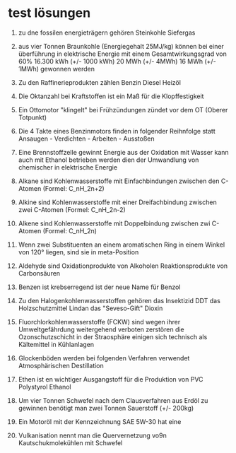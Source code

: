 # test lösungen

1. zu dne fossilen energieträgern gehören 
    Steinkohle
    Siefergas

2. aus vier Tonnen Braunkohle (Energiegehalt 25MJ/kg) können bei einer überführung in elektrische Energie mit einem Gesamtwirkungsgrad von 60%
    16.300 kWh (+/- 1000 kWh)
    20 MWh (+/- 4MWh)
    16 MWh (+/- 1MWh)
    gewonnen werden

3. Zu den Raffinerieprodukten zählen
    Benzin
    Diesel
    Heizöl

4. Die Oktanzahl bei Kraftstoffen 
    ist ein Maß für die Klopffestigkeit

5. Ein Ottomotor
    "klingelt" bei Frühzündungen
    zündet vor dem OT (Oberer Totpunkt)

6. Die 4 Takte eines Benzinmotors finden in folgender Reihnfolge statt
    Ansaugen - Verdichten - Arbeiten - Ausstoßen

7. Eine Brennstoffzelle
    gewinnt Energie aus der Oxidation mit Wasser
    kann auch mit Ethanol betrieben werden
    dien der Umwandlung von chemischer in elektrische Energie 

8. Alkane sind
    Kohlenwasserstoffe mit Einfachbindungen zwischen den C-Atomen (Formel: C_nH_2n+2)

9. Alkine sind
    Kohlenwasserstoffe mit einer Dreifachbindung zwischen zwei C-Atomen (Formel: C_nH_2n-2)

10. Alkene sind
    Kohlenwasserstoffe mit Doppelbindung zwischen zwi C-Atomen (Formel: C_nH_2n)

11. Wenn zwei Substituenten an einem aromatischen Ring in einem Winkel von 120° liegen, sind sie in 
    meta-Position

12. Aldehyde sind
    Oxidationprodukte von Alkoholen
    Reaktionsprodukte von Carbonsäuren

13. Benzen
    ist krebserregend
    ist der neue Name für Benzol

14. Zu den Halogenkohlenwasserstoffen gehören
    das Insektizid DDT
    das Holzschutzmittel Lindan
    das "Seveso-Gift" Dioxin

15. Fluorchlorkohlenwasserstoffe (FCKW)
    sind wegen ihrer Umweltgefährdung weitergehend verboten
    zerstören die Ozonschutzschicht in der Straosphäre
    einigen sich technisch als Kältemittel in Kühlanlagen

16. Glockenböden werden bei folgenden Verfahren verwendet
    Atmosphärischen Destillation

17. Ethen ist en wichtiger Ausgangstoff für die Produktion von
    PVC
    Polystyrol
    Ethanol

18. Um vier Tonnen Schwefel nach dem Clausverfahren aus Erdöl zu gewinnen benötigt man
    zwei Tonnen Sauerstoff (+/- 200kg)

19. Ein Motoröl mit der Kennzeichnung SAE 5W-30 hat eine
    

20. Vulkanisation nennt man die Quervernetzung vo9n Kautschukmolekühlen mit
    Schwefel